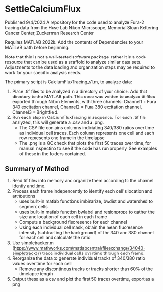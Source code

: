 # SettleCalciumFlux
Published 9/4/2024
A repository for the code used to analyze Fura-2 tracing data from the Huse Lab Nikon Microscope, Memorial Sloan Kettering Cancer Center, Zuckerman Research Center

Requires MATLAB 2022b. Add the contents of Dependencies to your MATLAB path before beginning.

Note that this is not a well-tested software package, rather it is a code resource that can be used as a scaffold to analyze similar data sets. Adjustments to the data loading and organization steps may be required to work for your specific analysis needs.

The primary script is CalciumFluxTracing_v1.m, to analyze data:
1. Place .tif files to be analyzed in a directory of your choice. Add that directory to the MATLAB path. This code was written to analyze tif files exported through Nikon Elements, with three channels: Channel1 = Fura 340 excitation channel, Channel2 = Fura 380 excitation channel, Channel3 = Brightfield.
2. Run each step in CalciumFluxTracing in sequence. For each .tif file analyzed, this will generate a .csv and a .png.
   - The CSV file contains columns indiciating 340/380 ratios over time as individual cell traces. Each column represents one cell and each row represents one frame in the timelapse
   - The .png is a QC check that plots the first 50 traces over time, for manual inspectino to see if the code has run properly. See examples of these in the folders contained.


## Summary of Method
1. Read tif files into memory and organize them according to the channel identiy and time.
2. Process each frame independently to identify each cell's location and attributions
   - uses built-in matlab functions imbinarize, bwdist and watershed to segment cells
   - uses built-in matlab function bwlabel and regionprops to gather the size and location of each cell in each frame
   - Compute a background fluoresence for each channel
   - Using each individual cell mask, obtain the mean fluoresence intensity (subtracting the background) of the 340 and 380 channel for each cell and calculate the ratio
4. Use simpletracker.m (https://www.mathworks.com/matlabcentral/fileexchange/34040-simpletracker) trace individual cells overtime through each frame.
5. Reorganize the data to generate individual tracks of 340/380 ratio values over time for each cell.
   - Remove any discontinous tracks or tracks shorter than 60% of the timelapse length
7. Output these as a csv and plot the first 50 traces overtime, export as a png
